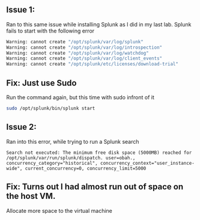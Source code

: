 ## Issue 1:
Ran to this same issue while installing Splunk as I did in my last lab. Splunk fails to start with the following error
```bash
Warning: cannot create "/opt/splunk/var/log/splunk"  
Warning: cannot create "/opt/splunk/var/log/introspection"  
Warning: cannot create "/opt/splunk/var/log/watchdog"  
Warning: cannot create "/opt/splunk/var/log/client_events"  
Warning: cannot create "/opt/splunk/etc/licenses/download-trial"  
```

## Fix: Just use **Sudo**
Run the command again, but this time with sudo infront of it
```bash
sudo /opt/splunk/bin/splunk start
```
## Issue 2:
Ran into this error, while trying to run a Splunk search
```spl
Search not executed: The minimum free disk space (5000MB) reached for /opt/splunk/var/run/splunk/dispatch. user=obah., concurrency_category="historical", concurrency_context="user_instance-wide", current_concurrency=0, concurrency_limit=5000
```

## Fix: Turns out I had almost run out of space on the host VM. 
Allocate more space to the virtual machine
